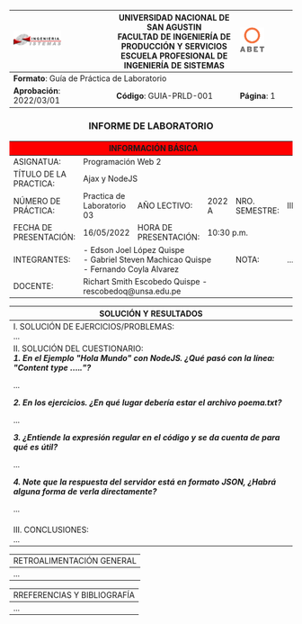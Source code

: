 <div align="center">
<table>
    <theader>
        <tr>
            <td><img src="https://github.com/elopezqu/Lab2_Team3K/blob/main/epis.png" alt="EPIS" style="width:50%; height:auto"/></td>
            <th>
                <span style="font-weight:bold;">UNIVERSIDAD NACIONAL DE SAN AGUSTIN</span><br />
                <span style="font-weight:bold;">FACULTAD DE INGENIERÍA DE PRODUCCIÓN Y SERVICIOS</span><br />
                <span style="font-weight:bold;">ESCUELA PROFESIONAL DE INGENIERÍA DE SISTEMAS</span>
            </th>
            <td><img src="https://github.com/elopezqu/Lab2_Team3K/blob/main/abet.png" alt="ABET" style="width:50%; height:auto"/></td>
        </tr>
    </theader>
    <tbody>
        <tr><td colspan="3"><span style="font-weight:bold;">Formato</span>: Guía de Práctica de Laboratorio</td></tr>
        <tr><td><span style="font-weight:bold;">Aprobación</span>:  2022/03/01</td><td><span style="font-weight:bold;">Código</span>: GUIA-PRLD-001</td><td><span style="font-weight:bold;">Página</span>: 1</td></tr>
    </tbody>
</table>
</div>
<div align="center">
 <h3>INFORME DE LABORATORIO</h3>
</div>
<table>
 <theader>
  <tr><th colspan="6" bgcolor="red">INFORMACIÓN BÁSICA</th></tr>
 </theader>
 <tbody>
  <tr><td>ASIGNATUA:</td><td colspan="5">Programación Web 2</td></tr>
  <tr><td>TÍTULO DE LA PRACTICA:</td><td colspan="5">Ajax y NodeJS</td></tr>
  <tr><td>NÚMERO DE PRÁCTICA:</td><td>Practica de Laboratorio 03</td><td>AÑO LECTIVO:</td><td>2022 A</td><td>NRO. SEMESTRE:</td><td>III</td></tr>
  <tr><td>FECHA DE PRESENTACIÓN:</td><td>16/05/2022</td><td>HORA DE PRESENTACIÓN:</td><td colspan="3">10:30 p.m.</td></tr>
  <tr><td>INTEGRANTES:</td><td colspan="3">- Edson Joel López Quispe<br>- Gabriel Steven Machicao Quispe<br>- Fernando Coyla Alvarez</td><td>NOTA:</td><td>...</td></tr>
  <tr><td>DOCENTE:</td><td colspan="5">Richart Smith Escobedo Quispe - rescobedoq@unsa.edu.pe</td></tr>
 </tbody>
</table>
<table>
 <theader>
  <tr><th>SOLUCIÓN Y RESULTADOS</th></tr>
 </theader>
 <tbody>
  <tr><td>I. SOLUCIÓN DE EJERCICIOS/PROBLEMAS:<br>...</td></tr>
  <tr><td>II. SOLUCIÓN DEL CUESTIONARIO:<br><strong><em>1. En el Ejemplo "Hola Mundo" con NodeJS. ¿Qué pasó con la línea: "Content type ….."?</em></strong><br><p>...</p><strong><em> 2. En los ejercicios. ¿En qué lugar debería estar el archivo poema.txt?</em></strong><p>...</p><strong><em> 3. ¿Entiende la expresión regular en el código y se da cuenta de para qué es útil?</em></strong><p>...</p>
   <strong><em>4. Note que la respuesta del servidor está en formato JSON, ¿Habrá alguna forma de verla directamente?</em></strong><p>...</p>
</td></tr>
  <tr><td>III. CONCLUSIONES:<br>...</td></tr>
 </tbody>
</table>

<table>
 <theader>
  <tr><td>RETROALIMENTACIÓN GENERAL</td><tr>
 </theader>
 <tbody>
  <tr><td>...</td></tr>
 </tbody>
</table>

<table>
 <theader>
  <tr><td>RREFERENCIAS Y BIBLIOGRAFÍA</td><tr>
 </theader>
 <tbody>
  <tr><td>...</td></tr>
 </tbody>
</table>
